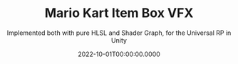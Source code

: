 ---
date: '2022-10-01T00:00:00.0000'
priority: -4
videosNames:
  - 13.mp4
  - 12.mp4
  - 11.mp4
  - 10.mp4
  - 9.mp4
  - 8.mp4
  - 7.mp4
  - 6.mp4
  - 5.mp4
  - 4.mp4
  - 3.mp4
  - 2.mp4
  - 1.mp4
imagesNames:
  - 14.jpg
  - 15.jpg
youtubeVideoIds:
  - 5UPacp2vzOk
title: Mario Kart Item Box VFX
subtitle: Implemented both with pure HLSL and Shader Graph, for the Universal RP in Unity
implementationDetails:
  - Rainbow animation effect, using a grayscale texture to distort the UVs for
    sampling the rainbow colors.
  - Utilizing the _Time built in variable to make the UVs offset with time.
  - Using Culling to only render inner sides of the box.
  - Transparency implemented using RenderType and Queue for transparency, ZWrite
    off for best practices, and Blend One One.
  - Obtaining the view direction by substracting the world space position of the
    vertex to the _WorldSpaceCameraPos.
  - Basic Fresnel effect achieved by doing the dot product between the view
    direction and the normal.
  - Using built in functions and variables from Core.hlsl and Lighting.hlsl
  - Obtaining the main light direction using the built in GetMainLight()
  - Computing a basic Blinn Phong lighting model by reflecting the main light
    dir along the normal, then doing the dot product with the view dir.
  - Using a Particle System to render the question mark inside the box.
  - Using an Animation Controller to implement the animations.
  - Drawing the textures in Affinity Photo for the box.
tags:
  - HLSL
  - URP
  - Shader Graph
  - Unity
  - Vertex Shader
  - Fragment Shader
technology: UnityEngine
category: Shaders
---